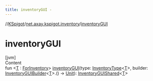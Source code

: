 ```yaml
---
title: inventoryGUI -
---
```

//[KSpigot](../index.md)/[net.axay.kspigot.inventory](index.md)/[inventoryGUI](inventory-g-u-i.md)



# inventoryGUI  
[jvm]  
Content  
fun <[T](inventory-g-u-i.md) : [ForInventory](-for-inventory/index.md)> [inventoryGUI](inventory-g-u-i.md)(type: [InventoryType](-inventory-type/index.md)<[T](inventory-g-u-i.md)>, builder: [InventoryGUIBuilder](-inventory-g-u-i-builder/index.md)<[T](inventory-g-u-i.md)>.() -> [Unit](https://kotlinlang.org/api/latest/jvm/stdlib/kotlin/-unit/index.html)): [InventoryGUIShared](-inventory-g-u-i-shared/index.md)<[T](inventory-g-u-i.md)>  



